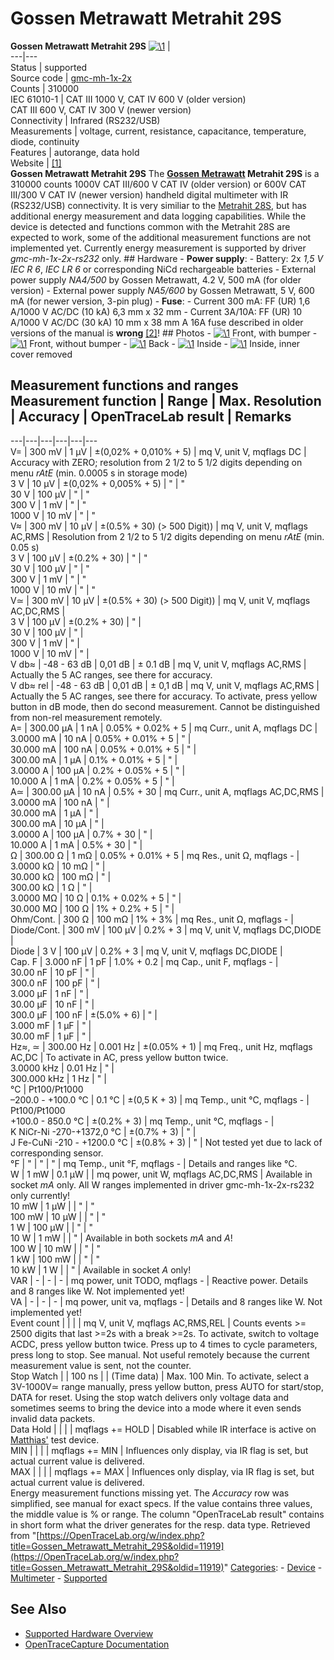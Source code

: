 # Gossen Metrawatt Metrahit 29S

**Gossen Metrawatt Metrahit 29S** [![\1](../../assets/hardware/general/\2)](./File:Gmc_metrahit_29s_logo.png.html) |   
---|---  
Status | supported  
Source code | [gmc-mh-1x-2x](http://github.com/OpenTraceLab/?p=OpenTraceCapture.git;a=tree;f=src/hardware/gmc-mh-1x-2x)  
Counts | 310000  
IEC 61010-1 | CAT III 1000 V, CAT IV 600 V (older version)  
CAT III 600 V, CAT IV 300 V (newer version)  
Connectivity | Infrared (RS232/USB)  
Measurements | voltage, current, resistance, capacitance, temperature, diode, continuity  
Features | autorange, data hold  
Website | [[1]](https://www.gossenmetrawatt.com/english/produkte/metrahit29s.htm)  
**Gossen Metrawatt Metrahit 29S** The **[Gossen Metrawatt](Gossen_Metrawatt.html "Gossen Metrawatt") Metrahit 29S** is a 310000 counts 1000V CAT III/600 V CAT IV (older version) or 600V CAT III/300 V CAT IV (newer version) handheld digital multimeter with IR (RS232/USB) connectivity. It is very similiar to the [Metrahit 28S](Gossen_Metrawatt_Metrahit_28S.html "Gossen Metrawatt Metrahit 28S"), but has additional energy measurement and data logging capabilities. While the device is detected and functions common with the Metrahit 28S are expected to work, some of the additional measurement functions are not implemented yet. Currently energy measurement is supported by driver *gmc-mh-1x-2x-rs232* only. ## Hardware \- **Power supply**: \- Battery: 2x *1,5 V IEC R 6*, *IEC LR 6* or corresponding NiCd rechargeable batteries \- External power supply *NA4/500* by Gossen Metrawatt, 4.2 V, 500 mA (for older version) \- External power supply *NA5/600* by Gossen Metrawatt, 5 V, 600 mA (for newer version, 3-pin plug) \- **Fuse**: \- Current 300 mA: FF (UR) 1,6 A/1000 V AC/DC (10 kA) 6,3 mm x 32 mm \- Current 3A/10A: FF (UR) 10 A/1000 V AC/DC (30 kA) 10 mm x 38 mm A 16A fuse described in older versions of the manual is **wrong** [[2]](https://www.gossenmetrawatt.com/resources/zz_tam/hit28-29s/bbl_dgbfeinl_new_fuse.pdf)! ## Photos \- 
[![\1](../../assets/hardware/general/\2)](./File:Gmc_metrahit_29s_1.jpg.html)
Front, with bumper
\- 
[![\1](../../assets/hardware/general/\2)](./File:Gmc_metrahit_29s_2.jpg.html)
Front, without bumper
\- 
[![\1](../../assets/hardware/general/\2)](./File:Gmc_metrahit_29s_3.jpg.html)
Back
\- 
[![\1](../../assets/hardware/general/\2)](./File:Gmc_metrahit_29s_4.jpg.html)
Inside
\- 
[![\1](../../assets/hardware/general/\2)](./File:Gmc_metrahit_29s_5.jpg.html)
Inside, inner cover removed
## Measurement functions and ranges Measurement function | Range | Max. Resolution | Accuracy | OpenTraceLab result | Remarks  
---|---|---|---|---|---  
V= | 300 mV | 1 μV | ±(0,02% + 0,010% + 5) | mq V, unit V, mqflags DC | Accuracy with ZERO; resolution from 2 1/2 to 5 1/2 digits depending on menu _rAtE_ (min. 0.0005 s in storage mode)  
3 V | 10 μV | ±(0,02% + 0,005% + 5) | " | "  
30 V | 100 μV | " | "  
300 V | 1 mV | " | "  
1000 V | 10 mV | " | "  
V≈ | 300 mV | 10 µV | ±(0.5% + 30) (> 500 Digit)) | mq V, unit V, mqflags AC,RMS | Resolution from 2 1/2 to 5 1/2 digits depending on menu _rAtE_ (min. 0.05 s)  
3 V | 100 μV | ±(0.2% + 30) | " | "  
30 V | 100 μV | " | "  
300 V | 1 mV | " | "  
1000 V | 10 mV | " | "  
V≃ | 300 mV | 10 μV | ±(0.5% + 30) (> 500 Digit)) | mq V, unit V, mqflags AC,DC,RMS |   
3 V | 100 μV | ±(0.2% + 30) | " |   
30 V | 100 μV | " |   
300 V | 1 mV | " |   
1000 V | 10 mV | " |   
V db≈ | -48 - 63 dB | 0,01 dB | ± 0.1 dB | mq V, unit V, mqflags AC,RMS | Actually the 5 AC ranges, see there for accuracy.  
V db≈ rel | -48 - 63 dB | 0,01 dB | ± 0,1 dB | mq V, unit V, mqflags AC,RMS | Actually the 5 AC ranges, see there for accuracy. To activate, press yellow button in dB mode, then do second measurement. Cannot be distinguished from non-rel measurement remotely.  
A= |  300.00 µA | 1 nA | 0.05% + 0.02% + 5 | mq Curr., unit A, mqflags DC |   
3.0000 mA | 10 nA | 0.05% + 0.01% + 5 | " |   
30.000 mA | 100 nA | 0.05% + 0.01% + 5 | " |   
300.00 mA | 1 µA | 0.1% + 0.01% + 5 | " |   
3.0000 A | 100 µA | 0.2% + 0.05% + 5 | " |   
10.000 A | 1 mA | 0.2% + 0.05% + 5 | " |   
A≃ |  300.00 µA | 10 nA | 0.5% + 30 | mq Curr., unit A, mqflags AC,DC,RMS |   
3.0000 mA | 100 nA | " |   
30.000 mA | 1 µA | " |   
300.00 mA | 10 µA | " |   
3.0000 A | 100 µA | 0.7% + 30 | " |   
10.000 A | 1 mA | 0.5% + 30 | " |   
Ω | 300.00 Ω | 1 mΩ | 0.05% + 0.01% + 5 | mq Res., unit Ω, mqflags - |   
3.0000 kΩ | 10 mΩ | " |   
30.000 kΩ | 100 mΩ | " |   
300.00 kΩ | 1 Ω | " |   
3.0000 MΩ | 10 Ω | 0.1% + 0.02% + 5 | " |   
30.000 MΩ | 100 Ω | 1% + 0.2% + 5 | " |   
Ohm/Cont. | 300 Ω | 100 mΩ | 1% + 3% | mq Res., unit Ω, mqflags - |   
Diode/Cont. | 300 mV | 100 µV | 0.2% + 3 | mq V, unit V, mqflags DC,DIODE |   
Diode | 3 V | 100 µV | 0.2% + 3 | mq V, unit V, mqflags DC,DIODE |   
Cap. F | 3.000 nF | 1 pF | 1.0% + 0.2 | mq Cap., unit F, mqflags - |   
30.00 nF | 10 pF | " |   
300.0 nF | 100 pF | " |   
3.000 µF | 1 nF | " |   
30.00 µF | 10 nF | " |   
300.0 µF | 100 nF | ±(5.0% + 6) | " |   
3.000 mF | 1 µF | " |   
30.00 mF | 1 µF | " |   
Hz≈, ≃ | 300.00 Hz | 0.001 Hz | ±(0.05% + 1) | mq Freq., unit Hz, mqflags AC,DC | To activate in AC, press yellow button twice.  
3.0000 kHz | 0.01 Hz | " |   
300.000 kHz | 1 Hz | " |   
°C | Pt100/Pt1000  
–200.0 - +100.0 °C | 0.1 °C | ±(0,5 K + 3) | mq Temp., unit °C, mqflags - |   
Pt100/Pt1000  
+100.0 - 850.0 °C | ±(0.2% + 3) | mq Temp., unit °C, mqflags - |   
K NiCr-Ni -270-+1372,0 °C | ±(0.7% + 3) | " |   
J Fe-CuNi -210 - +1200.0 °C | ±(0.8% + 3) | " | Not tested yet due to lack of corresponding sensor.  
°F | " | " | " | mq Temp., unit °F, mqflags - | Details and ranges like °C.   
W | 1 mW | 0.1 µW |  | mq power, unit W, mqflags AC,DC,RMS | Available in socket _mA_ only. All W ranges implemented in driver gmc-mh-1x-2x-rs232 only currently!  
10 mW | 1 µW |  | " | "  
100 mW | 10 µW |  | " | "  
1 W | 100 µW |  | " | "  
10 W | 1 mW |  | " | Available in both sockets _mA_ and _A_!  
100 W | 10 mW |  | " | "  
1 kW | 100 mW |  | " | "  
10 kW | 1 W |  | " | Available in socket _A_ only!  
VAR | - | - | - | mq power, unit TODO, mqflags - | Reactive power. Details and 8 ranges like W. Not implemented yet!  
VA | - | - | - | mq power, unit va, mqflags - | Details and 8 ranges like W. Not implemented yet!  
Event count |  |  |  | mq V, unit V, mqflags AC,RMS,REL | Counts events >= 2500 digits that last >=2s with a break >=2s. To activate, switch to voltage ACDC, press yellow button twice. Press up to 4 times to cycle parameters, press long to stop. See manual. Not useful remotely because the current measurement value is sent, not the counter.  
Stop Watch |  | 100 ns |  | (Time data) | Max. 100 Min. To activate, select a 3V-1000V≃ range manually, press yellow button, press AUTO for start/stop, DATA for reset. Using the stop watch delivers only voltage data and sometimes seems to bring the device into a mode where it even sends invalid data packets.  
Data Hold |  |  |  | mqflags += HOLD | Disabled while IR interface is active on [ Matthias'](https://OpenTraceLab.org/wiki/User:Matthias_Heidbrink "User:Matthias Heidbrink") test device.  
MIN |  |  |  | mqflags += MIN | Influences only display, via IR flag is set, but actual current value is delivered.  
MAX |  |  |  | mqflags += MAX | Influences only display, via IR flag is set, but actual current value is delivered.  
Energy measurement functions missing yet. The *Accuracy* row was simplified, see manual for exact specs. If the value contains three values, the middle value is % or range. The column "OpenTraceLab result" contains in short form what the driver generates for the resp. data type. 
Retrieved from "[https://OpenTraceLab.org/w/index.php?title=Gossen_Metrawatt_Metrahit_29S&oldid=11919](https://OpenTraceLab.org/w/index.php?title=Gossen_Metrawatt_Metrahit_29S&oldid=11919)" 
[Categories](specialcategories-specialcategories.md): \- [Device](./Category:Device.html "Category:Device") \- [Multimeter](./Category:Multimeter.html "Category:Multimeter") \- [Supported](./Category:Supported.html "Category:Supported")

## See Also
- [Supported Hardware Overview](../supported-hardware.md)
- [OpenTraceCapture Documentation](../../opentracecapture/overview.md)
